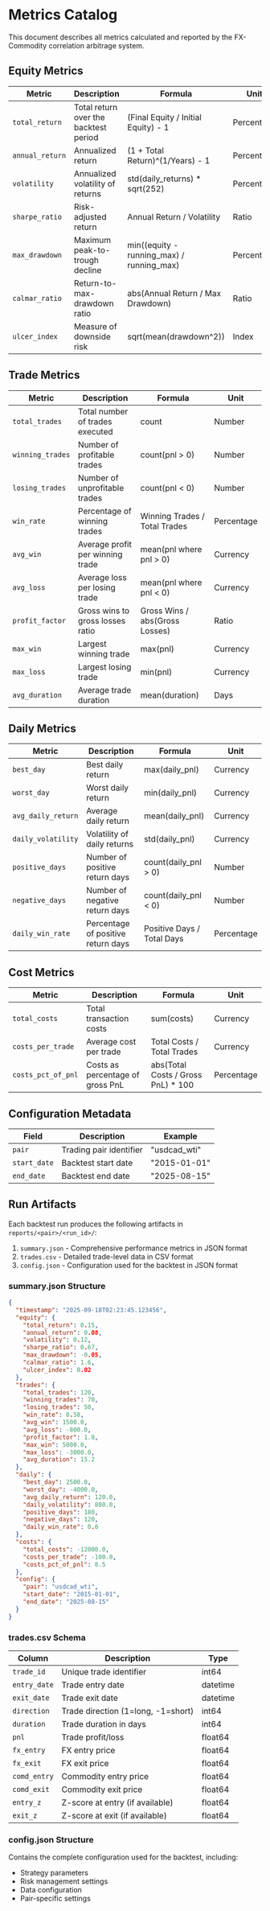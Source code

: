 # Metrics Catalog

This document describes all metrics calculated and reported by the FX-Commodity correlation arbitrage system.

## Equity Metrics

| Metric | Description | Formula | Unit |
|--------|-------------|---------|------|
| `total_return` | Total return over the backtest period | (Final Equity / Initial Equity) - 1 | Percentage |
| `annual_return` | Annualized return | (1 + Total Return)^(1/Years) - 1 | Percentage |
| `volatility` | Annualized volatility of returns | std(daily_returns) * sqrt(252) | Percentage |
| `sharpe_ratio` | Risk-adjusted return | Annual Return / Volatility | Ratio |
| `max_drawdown` | Maximum peak-to-trough decline | min((equity - running_max) / running_max) | Percentage |
| `calmar_ratio` | Return-to-max-drawdown ratio | abs(Annual Return / Max Drawdown) | Ratio |
| `ulcer_index` | Measure of downside risk | sqrt(mean(drawdown^2)) | Index |

## Trade Metrics

| Metric | Description | Formula | Unit |
|--------|-------------|---------|------|
| `total_trades` | Total number of trades executed | count | Number |
| `winning_trades` | Number of profitable trades | count(pnl > 0) | Number |
| `losing_trades` | Number of unprofitable trades | count(pnl < 0) | Number |
| `win_rate` | Percentage of winning trades | Winning Trades / Total Trades | Percentage |
| `avg_win` | Average profit per winning trade | mean(pnl where pnl > 0) | Currency |
| `avg_loss` | Average loss per losing trade | mean(pnl where pnl < 0) | Currency |
| `profit_factor` | Gross wins to gross losses ratio | Gross Wins / abs(Gross Losses) | Ratio |
| `max_win` | Largest winning trade | max(pnl) | Currency |
| `max_loss` | Largest losing trade | min(pnl) | Currency |
| `avg_duration` | Average trade duration | mean(duration) | Days |

## Daily Metrics

| Metric | Description | Formula | Unit |
|--------|-------------|---------|------|
| `best_day` | Best daily return | max(daily_pnl) | Currency |
| `worst_day` | Worst daily return | min(daily_pnl) | Currency |
| `avg_daily_return` | Average daily return | mean(daily_pnl) | Currency |
| `daily_volatility` | Volatility of daily returns | std(daily_pnl) | Currency |
| `positive_days` | Number of positive return days | count(daily_pnl > 0) | Number |
| `negative_days` | Number of negative return days | count(daily_pnl < 0) | Number |
| `daily_win_rate` | Percentage of positive return days | Positive Days / Total Days | Percentage |

## Cost Metrics

| Metric | Description | Formula | Unit |
|--------|-------------|---------|------|
| `total_costs` | Total transaction costs | sum(costs) | Currency |
| `costs_per_trade` | Average cost per trade | Total Costs / Total Trades | Currency |
| `costs_pct_of_pnl` | Costs as percentage of gross PnL | abs(Total Costs / Gross PnL) * 100 | Percentage |

## Configuration Metadata

| Field | Description | Example |
|-------|-------------|---------|
| `pair` | Trading pair identifier | "usdcad_wti" |
| `start_date` | Backtest start date | "2015-01-01" |
| `end_date` | Backtest end date | "2025-08-15" |

## Run Artifacts

Each backtest run produces the following artifacts in `reports/<pair>/<run_id>/`:

1. `summary.json` - Comprehensive performance metrics in JSON format
2. `trades.csv` - Detailed trade-level data in CSV format
3. `config.json` - Configuration used for the backtest in JSON format

### summary.json Structure

```json
{
  "timestamp": "2025-09-18T02:23:45.123456",
  "equity": {
    "total_return": 0.15,
    "annual_return": 0.08,
    "volatility": 0.12,
    "sharpe_ratio": 0.67,
    "max_drawdown": -0.05,
    "calmar_ratio": 1.6,
    "ulcer_index": 0.02
  },
  "trades": {
    "total_trades": 120,
    "winning_trades": 70,
    "losing_trades": 50,
    "win_rate": 0.58,
    "avg_win": 1500.0,
    "avg_loss": -800.0,
    "profit_factor": 1.8,
    "max_win": 5000.0,
    "max_loss": -3000.0,
    "avg_duration": 15.2
  },
  "daily": {
    "best_day": 2500.0,
    "worst_day": -4000.0,
    "avg_daily_return": 120.0,
    "daily_volatility": 800.0,
    "positive_days": 180,
    "negative_days": 120,
    "daily_win_rate": 0.6
  },
  "costs": {
    "total_costs": -12000.0,
    "costs_per_trade": -100.0,
    "costs_pct_of_pnl": 8.5
  },
  "config": {
    "pair": "usdcad_wti",
    "start_date": "2015-01-01",
    "end_date": "2025-08-15"
  }
}
```

### trades.csv Schema

| Column | Description | Type |
|--------|-------------|------|
| `trade_id` | Unique trade identifier | int64 |
| `entry_date` | Trade entry date | datetime |
| `exit_date` | Trade exit date | datetime |
| `direction` | Trade direction (1=long, -1=short) | int64 |
| `duration` | Trade duration in days | int64 |
| `pnl` | Trade profit/loss | float64 |
| `fx_entry` | FX entry price | float64 |
| `fx_exit` | FX exit price | float64 |
| `comd_entry` | Commodity entry price | float64 |
| `comd_exit` | Commodity exit price | float64 |
| `entry_z` | Z-score at entry (if available) | float64 |
| `exit_z` | Z-score at exit (if available) | float64 |

### config.json Structure

Contains the complete configuration used for the backtest, including:
- Strategy parameters
- Risk management settings
- Data configuration
- Pair-specific settings